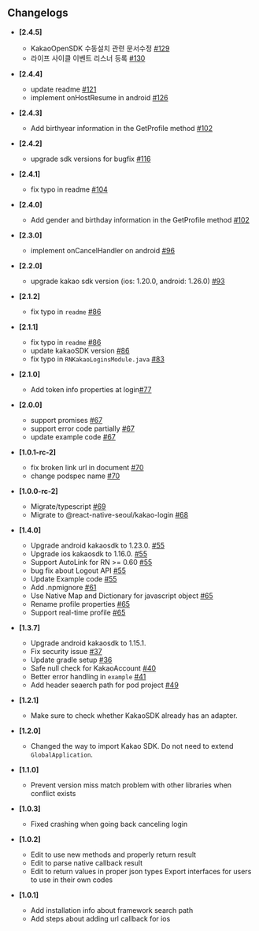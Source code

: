 ## Changelogs

- **[2.4.5]**

  - KakaoOpenSDK 수동설치 관련 문서수정 [#129](https://github.com/react-native-seoul/react-native-kakao-login/pull/129)
  - 라이프 사이클 이벤트 리스너 등록 [#130](https://github.com/react-native-seoul/react-native-kakao-login/pull/130)

- **[2.4.4]**

  - update readme [#121](https://github.com/react-native-seoul/react-native-kakao-login/pull/121)
  - implement onHostResume in android [#126](https://github.com/react-native-seoul/react-native-kakao-login/pull/126)

- **[2.4.3]**

  - Add birthyear information in the GetProfile method [#102](https://github.com/react-native-seoul/react-native-kakao-login/pull/118)

- **[2.4.2]**

  - upgrade sdk versions for bugfix [#116](https://github.com/react-native-seoul/react-native-kakao-login/pull/116)

- **[2.4.1]**

  - fix typo in readme [#104](https://github.com/react-native-seoul/react-native-kakao-login/pull/104)

- **[2.4.0]**

  - Add gender and birthday information in the GetProfile method [#102](https://github.com/react-native-seoul/react-native-kakao-login/pull/102)

- **[2.3.0]**

  - implement onCancelHandler on android [#96](https://github.com/react-native-seoul/react-native-kakao-login/pull/96)

- **[2.2.0]**

  - upgrade kakao sdk version (ios: 1.20.0, android: 1.26.0) [#93](https://github.com/react-native-seoul/react-native-kakao-login/pull/93)

* **[2.1.2]**

  - fix typo in `readme` [#86](https://github.com/react-native-seoul/react-native-kakao-login/pull/89)

* **[2.1.1]**

  - fix typo in `readme` [#86](https://github.com/react-native-seoul/react-native-kakao-login/pull/86)
  - update kakaoSDK version [#86](https://github.com/react-native-seoul/react-native-kakao-login/pull/86)
  - fix typo in `RNKakaoLoginsModule.java` [#83](https://github.com/react-native-seoul/react-native-kakao-login/pull/83)

* **[2.1.0]**

  - Add token info properties at login[#77](https://github.com/react-native-seoul/react-native-kakao-login/pull/77)

- **[2.0.0]**

  - support promises [#67](https://github.com/react-native-seoul/react-native-kakao-login/pull/67)
  - support error code partially [#67](https://github.com/react-native-seoul/react-native-kakao-login/pull/67)
  - update example code [#67](https://github.com/react-native-seoul/react-native-kakao-login/pull/67)

- **[1.0.1-rc-2]**

  - fix broken link url in document [#70](https://github.com/react-native-seoul/react-native-kakao-login/pull/70)
  - change podspec name [#70](https://github.com/react-native-seoul/react-native-kakao-login/pull/70)

* **[1.0.0-rc-2]**

  - Migrate/typescript [#69](https://github.com/react-native-seoul/react-native-kakao-login/pull/69)
  - Migrate to @react-native-seoul/kakao-login [#68](https://github.com/react-native-seoul/react-native-kakao-login/pull/68)

* **[1.4.0]**

  - Upgrade android kakaosdk to 1.23.0. [#55](https://github.com/react-native-seoul/react-native-kakao-login/pull/55)
  - Upgrade ios kakaosdk to 1.16.0. [#55](https://github.com/react-native-seoul/react-native-kakao-login/pull/55)
  - Support AutoLink for RN >= 0.60 [#55](https://github.com/react-native-seoul/react-native-kakao-login/pull/55)
  - bug fix about Logout API [#55](https://github.com/react-native-seoul/react-native-kakao-login/pull/55)
  - Update Example code [#55](https://github.com/react-native-seoul/react-native-kakao-login/pull/55)
  - Add .npmignore [#61](https://github.com/react-native-seoul/react-native-kakao-login/pull/61)
  - Use Native Map and Dictionary for javascript object [#65](https://github.com/react-native-seoul/react-native-kakao-login/pull/65)
  - Rename profile properties [#65](https://github.com/react-native-seoul/react-native-kakao-login/pull/65)
  - Support real-time profile [#65](https://github.com/react-native-seoul/react-native-kakao-login/pull/65)

* **[1.3.7]**

  - Upgrade android kakaosdk to 1.15.1.
  - Fix security issue [#37](https://github.com/react-native-seoul/react-native-kakao-login/pull/37)
  - Update gradle setup [#36](https://github.com/react-native-seoul/react-native-kakao-login/pull/36)
  - Safe null check for KakaoAccount [#40](https://github.com/react-native-seoul/react-native-kakao-login/pull/40)
  - Better error handling in `example` [#41](https://github.com/react-native-seoul/react-native-kakao-login/pull/41)
  - Add header seaerch path for pod project [#49](https://github.com/react-native-seoul/react-native-kakao-login/pull/49)

* **[1.2.1]**

  - Make sure to check whether KakaoSDK already has an adapter.

* **[1.2.0]**

  - Changed the way to import Kakao SDK. Do not need to extend `GlobalApplication`.

* **[1.1.0]**

  - Prevent version miss match problem with other libraries when conflict exists

* **[1.0.3]**

  - Fixed crashing when going back canceling login

* **[1.0.2]**

  - Edit to use new methods and properly return result
  - Edit to parse native callback result
  - Edit to return values in proper json types
    Export interfaces for users to use in their own codes

* **[1.0.1]**
  - Add installation info about framework search path
  - Add steps about adding url callback for ios
